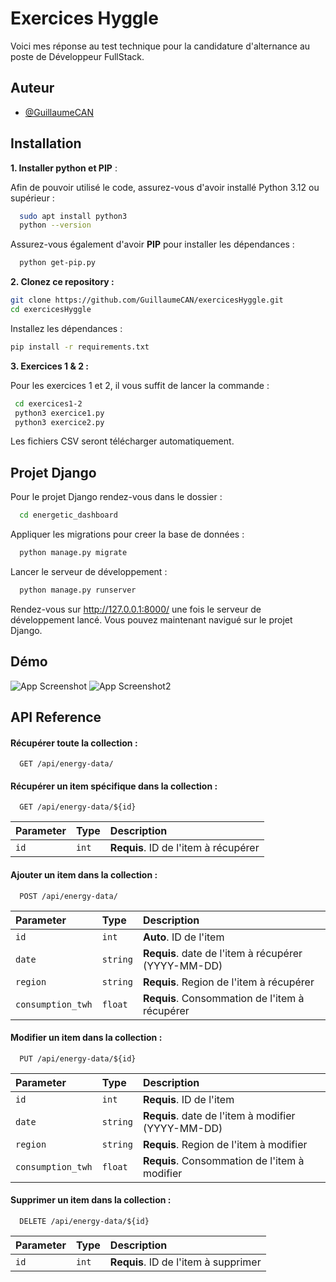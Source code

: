 
# Exercices Hyggle

Voici mes réponse au test technique pour la candidature d'alternance au poste de Développeur FullStack.



## Auteur

- [@GuillaumeCAN](https://www.github.com/GuillaumeCAN)


## Installation

**1. Installer python et PIP** :

Afin de pouvoir utilisé le code, assurez-vous d'avoir installé Python 3.12 ou supérieur :

```bash
  sudo apt install python3
  python --version
```
Assurez-vous également d'avoir **PIP** pour installer les dépendances :
```bash
  python get-pip.py
```

**2. Clonez ce repository :**

   ```bash
   git clone https://github.com/GuillaumeCAN/exercicesHyggle.git
   cd exercicesHyggle
   ```

   Installez les dépendances :
   ```bash
   pip install -r requirements.txt
  ```

**3. Exercices 1 & 2 :**

Pour les exercices 1 et 2, il vous suffit de lancer la commande :
  ```bash
   cd exercices1-2
   python3 exercice1.py
   python3 exercice2.py
  ```
  Les fichiers CSV seront télécharger automatiquement.


## Projet Django

Pour le projet Django rendez-vous dans le dossier :
```bash
  cd energetic_dashboard
```
Appliquer les migrations pour creer la base de données :
```bash
  python manage.py migrate
```

Lancer le serveur de développement :
```bash
  python manage.py runserver
```
Rendez-vous sur http://127.0.0.1:8000/ une fois le serveur de développement lancé.
Vous pouvez maintenant navigué sur le projet Django.
    
## Démo

![App Screenshot](https://image.noelshack.com/fichiers/2024/49/2/1733266123-screenshot-20241203-234423.png)
![App Screenshot2](https://image.noelshack.com/fichiers/2024/49/2/1733266273-screenshot-20241203-235057.png)


## API Reference

#### Récupérer toute la collection :

```http
  GET /api/energy-data/
```

#### Récupérer un item spécifique dans la collection :

```http
  GET /api/energy-data/${id}
```

| Parameter | Type     | Description                       |
| :-------- | :------- | :-------------------------------- |
| `id`      | `int` | **Requis**. ID de l'item à récupérer |

#### Ajouter un item dans la collection :

```http
  POST /api/energy-data/
```

| Parameter | Type     | Description                            |
| :-------- | :------- | :--------------------------------      |
| `id`      | `int`    | **Auto**. ID de l'item                 |
| `date`    | `string` | **Requis**. date de l'item à récupérer (YYYY-MM-DD) |
| `region`      | `string`    | **Requis**. Region de l'item à récupérer   |
| `consumption_twh`      | `float`    | **Requis**. Consommation de l'item à récupérer   |


#### Modifier un item dans la collection :

```http
  PUT /api/energy-data/${id}
```

| Parameter | Type     | Description                            |
| :-------- | :------- | :--------------------------------      |
| `id`      | `int`    | **Requis**. ID de l'item                 |
| `date`    | `string` | **Requis**. date de l'item à modifier (YYYY-MM-DD) |
| `region`      | `string`    | **Requis**. Region de l'item à modifier  |
| `consumption_twh`      | `float`    | **Requis**. Consommation de l'item à modifier   |


#### Supprimer un item dans la collection :
```http
  DELETE /api/energy-data/${id}
```

| Parameter | Type     | Description                            |
| :-------- | :------- | :--------------------------------      |
| `id`      | `int`    | **Requis**. ID de l'item à supprimer                |





